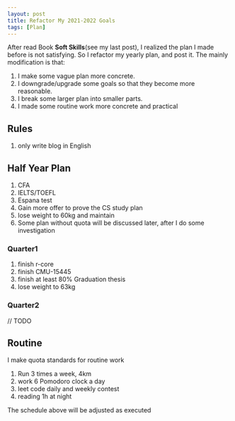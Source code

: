 ```yaml
---
layout: post
title: Refactor My 2021-2022 Goals
tags: [Plan]
---
```


After read Book **Soft Skills**(see my last post), I realized the plan I made before is not satisfying. So I refactor my yearly plan, and post it. The mainly modification is that:

1. I make some vague plan more concrete.
2. I downgrade/upgrade some goals so that they become more reasonable.
3. I break some larger plan into smaller parts.
4. I made some routine work more concrete and practical

## Rules

1. only write blog in English

## Half Year Plan

1. CFA
2. IELTS/TOEFL
3. Espana test
4. Gain more offer to prove the CS study plan
5. lose weight to 60kg and maintain
6. Some plan without quota will be discussed later, after I do some investigation

### Quarter1

1. finish r-core
2. finish CMU-15445
3. finish at least 80% Graduation thesis
4. lose weight to 63kg

### Quarter2

// TODO

## Routine

I make quota standards for routine work

1. Run 3 times a week, 4km
2. work 6 Pomodoro clock a day
3. leet code daily and weekly contest
4. reading 1h at night

The schedule above will be adjusted as executed
